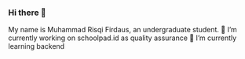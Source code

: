 ### Hi there 👋
My name is Muhammad Risqi Firdaus, an undergraduate student.
🔭 I’m currently working on schoolpad.id as quality assurance
🌱 I’m currently learning backend
<!--
**mrfirdauss-20/mrfirdauss-20** is a ✨ _special_ ✨ repository because its `README.md` (this file) appears on your GitHub profile.

Here are some ideas to get you started:

- 🔭 I’m currently working on schoolpad.id as quality assurance
- 🌱 I’m currently learning ...
- 👯 I’m looking to collaborate on ...
- 🤔 I’m looking for help with ...
- 💬 Ask me about ...
- 📫 How to reach me: ...
- 😄 Pronouns: ...
- ⚡ Fun fact: ...
-->
